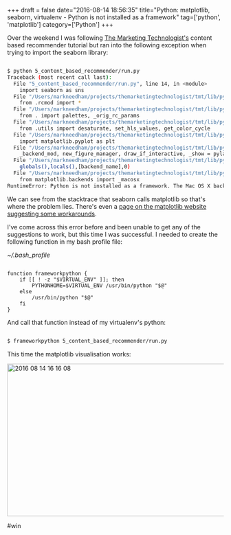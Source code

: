 +++
draft = false
date="2016-08-14 18:56:35"
title="Python: matplotlib, seaborn, virtualenv - Python is not installed as a framework"
tag=['python', 'matplotlib']
category=['Python']
+++

<p>
Over the weekend I was following <a href="https://github.com/thomhopmans/themarketingtechnologist">The Marketing Technologist's</a> content based recommender tutorial but ran into the following exception when trying to import the seaborn library:
</p>



~~~bash

$ python 5_content_based_recommender/run.py
Traceback (most recent call last):
  File "5_content_based_recommender/run.py", line 14, in <module>
    import seaborn as sns
  File "/Users/markneedham/projects/themarketingtechnologist/tmt/lib/python2.7/site-packages/seaborn/__init__.py", line 6, in <module>
    from .rcmod import *
  File "/Users/markneedham/projects/themarketingtechnologist/tmt/lib/python2.7/site-packages/seaborn/rcmod.py", line 8, in <module>
    from . import palettes, _orig_rc_params
  File "/Users/markneedham/projects/themarketingtechnologist/tmt/lib/python2.7/site-packages/seaborn/palettes.py", line 12, in <module>
    from .utils import desaturate, set_hls_values, get_color_cycle
  File "/Users/markneedham/projects/themarketingtechnologist/tmt/lib/python2.7/site-packages/seaborn/utils.py", line 12, in <module>
    import matplotlib.pyplot as plt
  File "/Users/markneedham/projects/themarketingtechnologist/tmt/lib/python2.7/site-packages/matplotlib/pyplot.py", line 114, in <module>
    _backend_mod, new_figure_manager, draw_if_interactive, _show = pylab_setup()
  File "/Users/markneedham/projects/themarketingtechnologist/tmt/lib/python2.7/site-packages/matplotlib/backends/__init__.py", line 32, in pylab_setup
    globals(),locals(),[backend_name],0)
  File "/Users/markneedham/projects/themarketingtechnologist/tmt/lib/python2.7/site-packages/matplotlib/backends/backend_macosx.py", line 24, in <module>
    from matplotlib.backends import _macosx
RuntimeError: Python is not installed as a framework. The Mac OS X backend will not be able to function correctly if Python is not installed as a framework. See the Python documentation for more information on installing Python as a framework on Mac OS X. Please either reinstall Python as a framework, or try one of the other backends. If you are Working with Matplotlib in a virtual enviroment see 'Working with Matplotlib in Virtual environments' in the Matplotlib FAQ
~~~

<p>
We can see from the stacktrace that seaborn calls matplotlib so that's where the problem lies. There's even a <a href="http://matplotlib.org/faq/virtualenv_faq.html">page on the matplotlib website suggesting some workarounds</a>.
</p>


<p>
I've come across this error before and been unable to get any of the suggestions to work, but this time I was successful. I needed to create the following function in my bash profile file:
</p>


<p>
<cite>
~/.bash_profile
</cite>
</p>



~~~text

function frameworkpython {
    if [[ ! -z "$VIRTUAL_ENV" ]]; then
        PYTHONHOME=$VIRTUAL_ENV /usr/bin/python "$@"
    else
        /usr/bin/python "$@"
    fi
}
~~~

<p>
And call that function instead of my virtualenv's python:
</p>



~~~bash

$ frameworkpython 5_content_based_recommender/run.py
~~~

<p>This time the matplotlib visualisation works:</p>


<div>
<img src="{{<siteurl>}}/uploads/2016/08/2016-08-14_16-16-08.png" alt="2016 08 14 16 16 08" title="2016-08-14_16-16-08.png" border="0" width="553" height="355" />
</div>

<p>#win</p>
